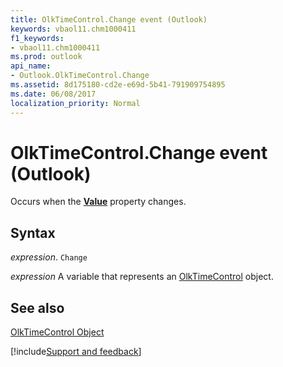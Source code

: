 ```yaml
---
title: OlkTimeControl.Change event (Outlook)
keywords: vbaol11.chm1000411
f1_keywords:
- vbaol11.chm1000411
ms.prod: outlook
api_name:
- Outlook.OlkTimeControl.Change
ms.assetid: 8d175180-cd2e-e69d-5b41-791909754895
ms.date: 06/08/2017
localization_priority: Normal
---
```



# OlkTimeControl.Change event (Outlook)

Occurs when the  **[Value](Outlook.OlkTimeControl.Value.md)** property changes.


## Syntax

_expression_. `Change`

_expression_ A variable that represents an [OlkTimeControl](Outlook.OlkTimeControl.md) object.


## See also


[OlkTimeControl Object](Outlook.OlkTimeControl.md)

[!include[Support and feedback](~/includes/feedback-boilerplate.md)]